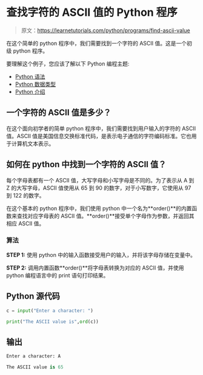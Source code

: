 # 查找字符的 ASCII 值的 Python 程序

> 原文：<https://learnetutorials.com/python/programs/find-ascii-value>

在这个简单的 python 程序中，我们需要找到一个字符的 ASCII 值。这是一个初级 python 程序。

要理解这个例子，您应该了解以下 Python 编程主题:

*   [Python 语法](../../python/syntax-comments "Python Syntax")
*   [Python 数据类型](../../python/python-datatypes "Datatypes in Python")
*   [Python 介绍](../../python/introduction-tutorial "Python introduction")

## 一个字符的 ASCII 值是多少？

在这个面向初学者的简单 python 程序中，我们需要找到用户输入的字符的 ASCII 值。ASCII 值是美国信息交换标准代码，是表示电子通信的字符编码标准。它也用于计算机文本表示。

## 如何在 python 中找到一个字符的 ASCII 值？

每个字母表都有一个 ASCII 值，大写字母和小写字母是不同的。为了表示从 A 到 Z 的大写字母，ASCII 值使用从 65 到 90 的数字，对于小写数字，它使用从 97 到 122 的数字。

在这个基本的 python 程序中，我们使用 python 中一个名为**order()**的内置函数来查找对应字母表的 ASCII 值。**order()**接受单个字母作为参数，并返回其相应 ASCII 值。

### 算法

**STEP 1:** 使用 python 中的输入函数接受用户的输入，并将该字母存储在变量中。

**STEP 2:** 调用内置函数**order()**将字母表转换为对应的 ASCII 值，并使用 python 编程语言中的 print 语句打印结果。

## Python 源代码

```py
c = input("Enter a character: ")  

print("The ASCII value is",ord(c)) 

```

## 输出

```py
Enter a character: A

The ASCII value is 65
```